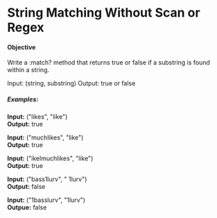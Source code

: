 # String Matching Without Scan or Regex

#### Objective

Write a :match? method that returns true or false if a substring is found within a string.

Input: (string, substring)
Output: true or false

##### Examples:

<b>Input:</b> ("likes", "like")</br>
<b>Output:</b> true

<b>Input:</b> ("muchlikes", "like")</br>
<b>Output:</b> true

<b>Input:</b> ("ikelmuchlikes", "like")</br>
<b>Output:</b> true

<b>Input:</b> ("bass1lurv", " 1lurv")</br>
<b>Output:</b> false

<b>Input:</b> ("1basslurv", "1lurv")</br>
<b>Outpue:</b> false

